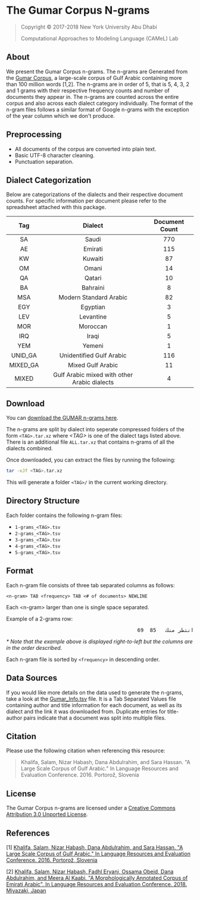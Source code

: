 # The Gumar Corpus N-grams

> Copyright © 2017-2018 New York University Abu Dhabi
>
> Computational Approaches to Modeling Language (CAMeL) Lab

## About

We present the Gumar Corpus n-grams.
The n-grams are Generated from the
[Gumar Corpus](https://camel.abudhabi.nyu.edu/gumar/), a large-scale corpus of
Gulf Arabic containing more than 100 million words [1,2].
The n-grams are in order of 5, that is 5, 4, 3, 2 and 1 grams with their
respective frequency counts and number of documents they appear in.
The n-grams are counted across the entire corpus and also across each dialect
category individually.
The format of the n-gram files follows a similar format of Google n-grams with
the exception of the year column which we don't produce.

## Preprocessing

* All documents of the corpus are converted into plain text.
* Basic UTF-8 character cleaning.
* Punctuation separation.

## Dialect Categorization

Below are categorizations of the dialects and their respective document counts.
For specific information per document please refer to the spreadsheet attached
with this package.

| Tag      | Dialect                                      | Document Count |
|:--------:|:--------------------------------------------:|:--------------:|
| SA       | Saudi                                        | 770            |
| AE       | Emirati                                      | 115            |
| KW       | Kuwaiti                                      | 87             |
| OM       | Omani                                        | 14             |
| QA       | Qatari                                       | 10             |
| BA       | Bahraini                                     | 8              |
| MSA      | Modern Standard Arabic                       | 82             |
| EGY      | Egyptian                                     | 3              |
| LEV      | Levantine                                    | 5              |
| MOR      | Moroccan                                     | 1              |
| IRQ      | Iraqi                                        | 5              |
| YEM      | Yemeni                                       | 1              |
| UNID_GA  | Unidentified Gulf Arabic                     | 116            |
| MIXED_GA | Mixed Gulf Arabic                            | 11             |
| MIXED    | Gulf Arabic mixed with other Arabic dialects | 4              |

## Download

You can
[download the GUMAR n-grams here](https://github.com/CAMeL-Lab/Gumar-Ngrams/releases).

The n-grams are split by dialect into seperate compressed folders of the form
`<TAG>.tar.xz` where *\<TAG>* is one of the dialect tags listed above.
There is an additional file `ALL.tar.xz` that contains n-grams of all the
dialects combined.

Once downloaded, you can extract the files by running the following:

```bash
tar -xJf <TAG>.tar.xz
```

This will generate a folder `<TAG>/` in the current working directory.

## Directory Structure

Each folder contains the following n-gram files:

* `1-grams_<TAG>.tsv`
* `2-grams_<TAG>.tsv`
* `3-grams_<TAG>.tsv`
* `4-grams_<TAG>.tsv`
* `5-grams_<TAG>.tsv`

## Format

Each n-gram file consists of three tab separated columns as follows:

    <n-gram> TAB <frequency> TAB <# of documents> NEWLINE

Each \<n-gram> larger than one is single space separated.

Example of a 2-grams row:

<pre dir="rtl">
انتظر منك	85	69
</pre>

*\* Note that the example above is displayed right-to-left but the columns are
in the order described.*

Each n-gram file is sorted by `<frequency>` in descending order.

## Data Sources

If you would like more details on the data used to generate the n-grams,
take a look at the [Gumar_Info.tsv](./Gumar_Info.tsv) file.
It is a Tab Separated Values file containing author and title
information for each document, as well as its dialect and the link it was
downloaded from. Duplicate entries for title-author pairs indicate that a
document was split into multiple files.

## Citation

Please use the following citation when referencing this resource:

> Khalifa, Salam, Nizar Habash, Dana Abdulrahim, and Sara Hassan.
> "A Large Scale Corpus of Gulf Arabic." In Language Resources and Evaluation
> Conference. 2016. Portorož, Slovenia

## License

The Gumar Corpus n-grams are licensed under a
[Creative Commons Attribution 3.0 Unported License](http://creativecommons.org/licenses/by/3.0/).

## References

[1] [Khalifa, Salam, Nizar Habash, Dana Abdulrahim, and Sara Hassan. "A Large Scale Corpus of Gulf Arabic." In Language Resources and Evaluation Conference. 2016. Portorož, Slovenia](http://www.lrec-conf.org/proceedings/lrec2016/pdf/823_Paper.pdf)

[2] [Khalifa, Salam, Nizar Habash, Fadhl Eryani, Ossama Obeid, Dana Abdulrahim, and Meera Al Kaabi. "A Morphologically Annotated Corpus of Emirati Arabic". In Language Resources and Evaluation Conference. 2018. Miyazaki, Japan](http://www.lrec-conf.org/proceedings/lrec2018/pdf/529.pdf)
